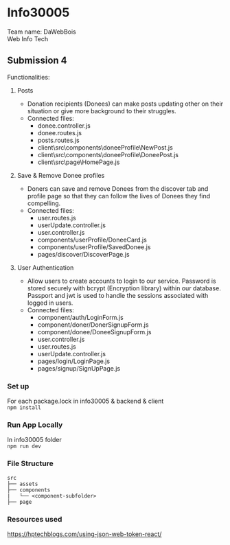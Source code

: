 <!-- Prettier Ignored -->
# Info30005
Team name: DaWebBois  
Web Info Tech  

## Submission 4
Functionalities:
1. Posts
    * Donation recipients (Donees) can make posts updating other on their situation or give more background
    to their struggles.
    * Connected files:
        * donee.controller.js
        * donee.routes.js
        * posts.routes.js
        * client\src\components\doneeProfile\NewPost.js
        * client\src\components\doneeProfile\DoneePost.js
        * client\src\page\HomePage.js

2. Save & Remove Donee profiles
    * Doners can save and remove Donees from the discover tab and profile page so that they can follow the lives of Donees they find compelling. 
    * Connected files:
        * user.routes.js
        * userUpdate.controller.js
        * user.controller.js
        * components/userProfile/DoneeCard.js
        * components/userProfile/SavedDonee.js
        * pages/discover/DiscoverPage.js

3. User Authentication
    * Allow users to create accounts to login to our service. Password is stored securely with bcrypt (Encryption library) within our database. Passport and jwt is used to handle the sessions associated with logged in users.
    * Connected files:
        * component/auth/LoginForm.js
        * component/doner/DonerSignupForm.js
        * component/donee/DoneeSignupForm.js
        * user.controller.js
        * user.routes.js
        * userUpdate.controller.js
        * pages/login/LoginPage.js
        * pages/signup/SignUpPage.js


### Set up
For each package.lock in info30005 & backend & client  
`npm install`

### Run App Locally
In info30005 folder  
`npm run dev`

### File Structure 

    src
    ├── assets
    ├── components
    |   └── <component-subfolder>
    ├── page

### Resources used

https://hptechblogs.com/using-json-web-token-react/
